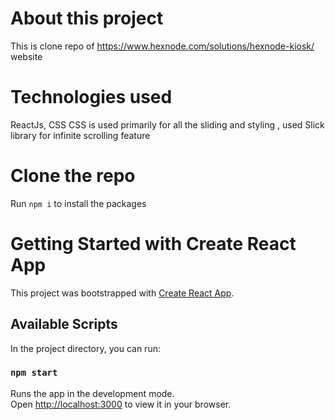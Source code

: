 # About this project

This is clone repo of https://www.hexnode.com/solutions/hexnode-kiosk/ website 

# Technologies used
ReactJs, CSS
CSS is used primarily for all the sliding and styling , used Slick library for infinite scrolling feature


# Clone the repo
Run `npm i` to install the packages

# Getting Started with Create React App

This project was bootstrapped with [Create React App](https://github.com/facebook/create-react-app).

## Available Scripts

In the project directory, you can run:

### `npm start`

Runs the app in the development mode.\
Open [http://localhost:3000](http://localhost:3000) to view it in your browser.

